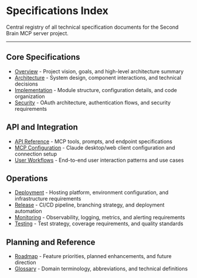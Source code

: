 # Specifications Index

Central registry of all technical specification documents for the Second Brain MCP server project.

---

## Core Specifications

- [Overview](./overview.md) - Project vision, goals, and high-level architecture summary
- [Architecture](./architecture.md) - System design, component interactions, and technical decisions
- [Implementation](./implementation.md) - Module structure, configuration details, and code organization
- [Security](./security.md) - OAuth architecture, authentication flows, and security requirements

## API and Integration

- [API Reference](./api-reference.md) - MCP tools, prompts, and endpoint specifications
- [MCP Configuration](./mcp-configuration.md) - Claude desktop/web client configuration and connection setup
- [User Workflows](./user-workflows.md) - End-to-end user interaction patterns and use cases

## Operations

- [Deployment](./deployment.md) - Hosting platform, environment configuration, and infrastructure requirements
- [Release](./release.md) - CI/CD pipeline, branching strategy, and deployment automation
- [Monitoring](./monitoring.md) - Observability, logging, metrics, and alerting requirements
- [Testing](./testing.md) - Test strategy, coverage requirements, and quality standards

## Planning and Reference

- [Roadmap](./roadmap.md) - Feature priorities, planned enhancements, and future direction
- [Glossary](./glossary.md) - Domain terminology, abbreviations, and technical definitions
